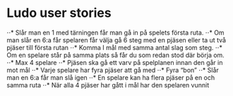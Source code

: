# Ludo user stories
⋅⋅* Slår man en 1 med tärningen får man gå in på spelets första ruta.
⋅⋅* Om man slår en 6:a får spelaren får välja gå 6 steg med en pjäsen eller ta ut två pjäser till första rutan 
⋅⋅* Komma I mål med samma antal slag som steg.
⋅⋅* Om en spelare står på samma plats så får du som redan stod där börja om.
⋅⋅* Max 4 spelare 
⋅⋅* Pjäsen ska gå ett varv på spelplanen innan den går in mot mål
⋅⋅* Varje spelare har fyra pjäser att gå med
⋅⋅* Fyra “bon”
⋅⋅* Slår man en 6:a får man slå igen
⋅⋅* En spelare kan ha flera pjäser på en och samma ruta
⋅⋅* När alla 4 pjäser har gått i mål har den spelaren vunnit
